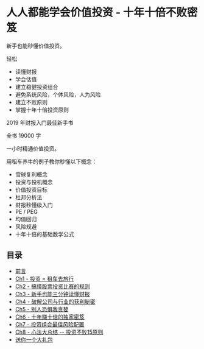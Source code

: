 # 人人都能学会价值投资 - 十年十倍不败密笈

新手也能秒懂价值投资。

轻松

* 读懂财报
* 学会估值
* 建立稳健投资组合
* 避免系统风险，个体风险，人为风险
* 建立不败原则
* 掌握十年十倍投资原则

2019 年财报入门最佳新手书

全书 19000 字

一小时精通价值投资。

用租车养牛的例子教你秒懂以下概念：

* 雪球复利概念
* 投资与投机概念
* 价值投资目标
* 杜邦分析法
* 财报秒懂级入门
* PE / PEG
* 均值回归
* 风险规避
* 十年十倍的基础数学公式

## 目录

* [前言](00.md)
* [Ch1 - 投资 = 租车去旅行](01.md)
* [Ch2 - 搞懂股票投资比赛的规则](02.md)
* [Ch3 - 新手也能三分钟读懂财报](03.md)
* [Ch4 - 破解公司与行业的获利秘密](04.md)
* [Ch5 - 别人恐惧我贪婪](05.md)
* [Ch6 - 十年赚十倍的独家密笈](06.md)
* [Ch7 - 投资组合最佳风险配置](07.md)
* [Ch8 - 心法大总结 -- 投资不败15原则](08.md)
* [送你一个大礼包](09.md)
